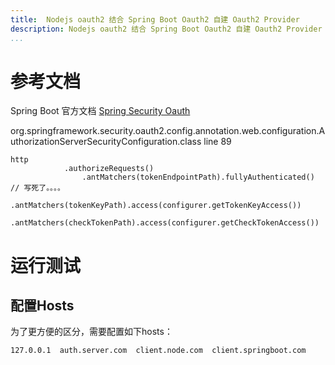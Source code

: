 ```yaml
---
title:  Nodejs oauth2 结合 Spring Boot Oauth2 自建 Oauth2 Provider 
description: Nodejs oauth2 结合 Spring Boot Oauth2 自建 Oauth2 Provider 
...
```



# 参考文档
Spring Boot 官方文档 [Spring Security Oauth](http://projects.spring.io/spring-security-oauth/docs/oauth2.html#resource-server-configuration)

org.springframework.security.oauth2.config.annotation.web.configuration.AuthorizationServerSecurityConfiguration.class  line 89 
```
http
        	.authorizeRequests()
            	.antMatchers(tokenEndpointPath).fullyAuthenticated()  // 写死了。。。。
            	.antMatchers(tokenKeyPath).access(configurer.getTokenKeyAccess())
            	.antMatchers(checkTokenPath).access(configurer.getCheckTokenAccess())
```

# 运行测试
## 配置Hosts
为了更方便的区分，需要配置如下hosts：
```
127.0.0.1  auth.server.com  client.node.com  client.springboot.com
```




